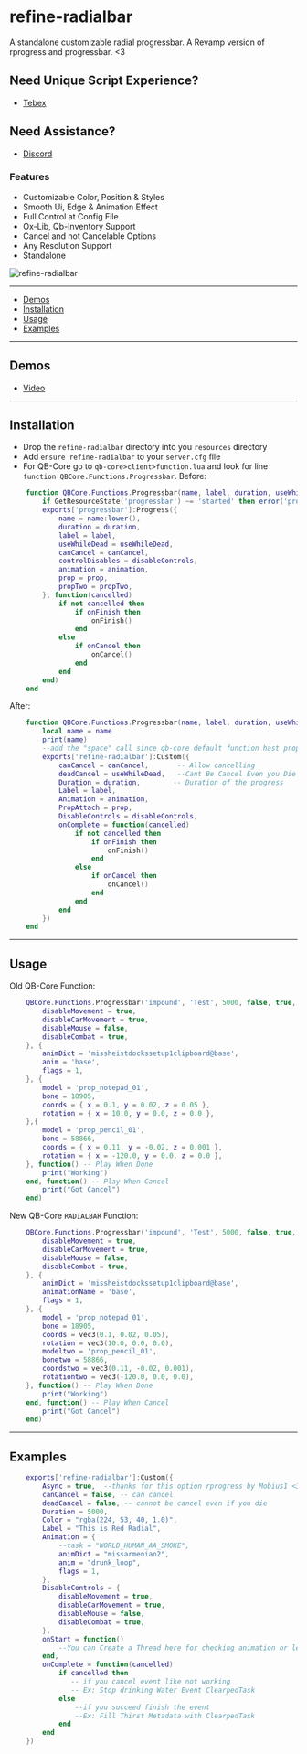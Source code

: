 # refine-radialbar
 A standalone customizable radial progressbar. A Revamp version of rprogress and progressbar. <3


## Need Unique Script Experience?
- [Tebex](https://refined.tebex.io/)

## Need Assistance?
- [Discord](https://discord.com/invite/GrGGkQtv5P)


### Features
 * Customizable Color, Position & Styles
 * Smooth Ui, Edge & Animation Effect
 * Full Control at Config File
 * Ox-Lib, Qb-Inventory Support
 * Cancel and not Cancelable Options
 * Any Resolution Support
 * Standalone

![refine-radialbar](https://cdn.discordapp.com/attachments/1084262223423213622/1084262250354847784/image.png)

---

- [Demos](#demos)
- [Installation](#installation)
- [Usage](#usage)
- [Examples](#examples)
---

## Demos
- [Video](https://youtu.be/GcP9zBSlPek)

---

## Installation
* Drop the `refine-radialbar` directory into you `resources` directory
* Add `ensure refine-radialbar` to your `server.cfg` file
* For QB-Core go to `qb-core>client>function.lua` and look for line `function QBCore.Functions.Progressbar`.
Before:
```lua
    function QBCore.Functions.Progressbar(name, label, duration, useWhileDead, canCancel, disableControls, animation, prop, propTwo, onFinish, onCancel)
        if GetResourceState('progressbar') ~= 'started' then error('progressbar needs to be started in order for QBCore.Functions.Progressbar to work') end
        exports['progressbar']:Progress({
            name = name:lower(),
            duration = duration,
            label = label,
            useWhileDead = useWhileDead,
            canCancel = canCancel,
            controlDisables = disableControls,
            animation = animation,
            prop = prop,
            propTwo = propTwo,
        }, function(cancelled)
            if not cancelled then
                if onFinish then
                    onFinish()
                end
            else
                if onCancel then
                    onCancel()
                end
            end
        end)
    end
```
After:
```lua
    function QBCore.Functions.Progressbar(name, label, duration, useWhileDead, canCancel, disableControls, animation, prop, space, onFinish, onCancel)
        local name = name
        print(name)
        --add the "space" call since qb-core default function hast propTwo and I forgot that prop is already just one <3
        exports['refine-radialbar']:Custom({
            canCancel = canCancel,       -- Allow cancelling
            deadCancel = useWhileDead,   --Cant Be Cancel Even you Die
            Duration = duration,        -- Duration of the progress
            Label = label,
            Animation = animation,
            PropAttach = prop,
            DisableControls = disableControls,
            onComplete = function(cancelled)
                if not cancelled then
                    if onFinish then
                        onFinish()
                    end
                else
                    if onCancel then
                        onCancel()
                    end
                end 
            end
        })
    end
```

---

## Usage
Old QB-Core Function:
```lua
    QBCore.Functions.Progressbar('impound', 'Test', 5000, false, true, {
        disableMovement = true,
        disableCarMovement = true,
        disableMouse = false,
        disableCombat = true,
    }, {
        animDict = 'missheistdockssetup1clipboard@base',
        anim = 'base',
        flags = 1,
    }, {
        model = 'prop_notepad_01',
        bone = 18905,
        coords = { x = 0.1, y = 0.02, z = 0.05 },
        rotation = { x = 10.0, y = 0.0, z = 0.0 },
    },{
        model = 'prop_pencil_01',
        bone = 58866,
        coords = { x = 0.11, y = -0.02, z = 0.001 },
        rotation = { x = -120.0, y = 0.0, z = 0.0 },
    }, function() -- Play When Done
        print("Working")
    end, function() -- Play When Cancel
        print("Got Cancel")
    end)
```
New QB-Core `RADIALBAR` Function:
```lua
    QBCore.Functions.Progressbar('impound', 'Test', 5000, false, true, {
        disableMovement = true,
        disableCarMovement = true,
        disableMouse = false,
        disableCombat = true,
    }, {
        animDict = 'missheistdockssetup1clipboard@base',
        animationName = 'base',
        flags = 1,
    }, {
        model = 'prop_notepad_01',
        bone = 18905,
        coords = vec3(0.1, 0.02, 0.05),
        rotation = vec3(10.0, 0.0, 0.0),
        modeltwo = 'prop_pencil_01',
        bonetwo = 58866,
        coordstwo = vec3(0.11, -0.02, 0.001),
        rotationtwo = vec3(-120.0, 0.0, 0.0),
    }, function() -- Play When Done
        print("Working")
    end, function() -- Play When Cancel
        print("Got Cancel")
    end)
```

---

## Examples
```lua
    exports['refine-radialbar']:Custom({
        Async = true,  --thanks for this option rprogress by Mobius1 <3
        canCancel = false, -- can cancel 
        deadCancel = false, -- cannot be cancel even if you die 
        Duration = 5000,      
        Color = "rgba(224, 53, 40, 1.0)",
        Label = "This is Red Radial",
        Animation = {
            --task = "WORLD_HUMAN_AA_SMOKE", 
            animDict = "missarmenian2", 
            anim = "drunk_loop",
            flags = 1,
        },
        DisableControls = {
            disableMovement = true,
            disableCarMovement = true,
            disableMouse = false,
            disableCombat = true,
        },    
        onStart = function()
            --You can Create a Thread here for checking animation or leave it empty :)
        end,
        onComplete = function(cancelled)
            if cancelled then
               -- if you cancel event like not working
               -- Ex: Stop drinking Water Event ClearpedTask
            else
                --if you succeed finish the event 
                --Ex: Fill Thirst Metadata with ClearpedTask
            end
        end
    })
```
